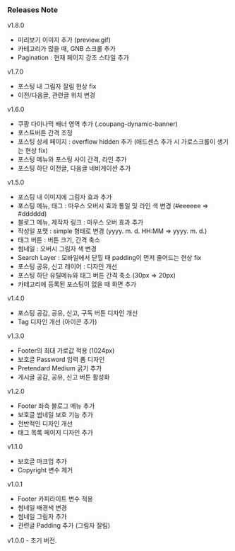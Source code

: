 ### Releases Note

v1.8.0

- 미리보기 이미지 추가 (preview.gif)
- 카테고리가 많을 때, GNB 스크롤 추가
- Pagination : 현재 페이지 강조 스타일 추가

v1.7.0

- 포스팅 내 그림자 잘림 현상 fix
- 이전/다음글, 관련글 위치 변경

v1.6.0

- 쿠팡 다이나믹 배너 영역 추가 (.coupang-dynamic-banner)
- 포스트버튼 간격 조정
- 포스팅 상세 페이지 : overflow hidden 추가 (애드센스 추가 시 가로스크롤이 생기는 현상 fix)
- 포스팅 메뉴와 포스팅 사이 간격, 라인 추가
- 포스팅 하단 이전글, 다음글 네비게이션 추가

v1.5.0

- 포스팅 내 이미지에 그림자 효과 추가
- 포스팅 메뉴, 태그 : 마우스 오버시 효과 통일 및 라인 색 변경 (#eeeeee => #dddddd)
- 블로그 메뉴, 제작자 링크 : 마우스 오버 효과 추가
- 작성일 포맷 : simple 형태로 변경 (yyyy. m. d. HH:MM => yyyy. m. d.)
- 태그 버튼 : 버튼 크기, 간격 축소
- 썸네일 : 오버시 그림자 색 변경
- Search Layer : 모바일에서 닫힐 때 padding이 먼저 줄어드는 현상 fix
- 포스팅 공유, 신고 레이어 : 디자인 개선
- 포스팅 하단 유틸메뉴와 태그 버튼 간격 축소 (30px => 20px)
- 카테고리에 등록된 포스팅이 없을 때 화면 추가

v1.4.0

- 포스팅 공감, 공유, 신고, 구독 버튼 디자인 개선
- Tag 디자인 개선 (아이콘 추가)

v1.3.0

- Footer의 최대 가로값 적용 (1024px)
- 보호글 Password 입력 폼 디자인
- Pretendard Medium 굵기 추가
- 게시글 공감, 공유, 신고 버튼 활성화

v1.2.0

- Footer 좌측 블로그 메뉴 추가
- 보호글 썸네일 보호 기능 추가
- 전반적인 디자인 개선
- 태그 목록 페이지 디자인 추가

v1.1.0

- 보호글 마크업 추가
- Copyright 변수 제거

v1.0.1

- Footer 카피라이트 변수 적용
- 썸네일 배경색 변경
- 썸네일 그림자 추가
- 관련글 Padding 추가 (그림자 잘림)

v1.0.0 - 초기 버전.
